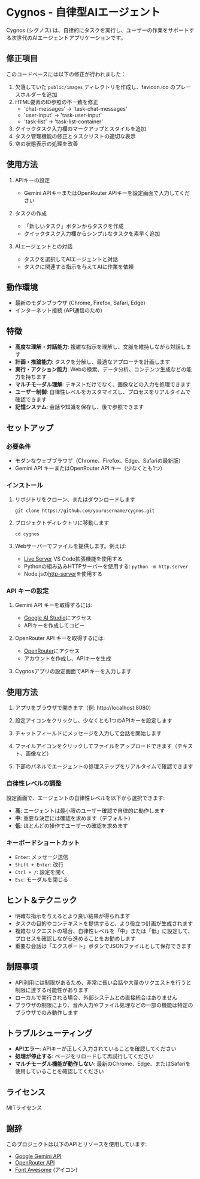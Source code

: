 # Cygnos - 自律型AIエージェント

Cygnos (シグノス) は、自律的にタスクを実行し、ユーザーの作業をサポートする次世代のAIエージェントアプリケーションです。

## 修正項目

このコードベースには以下の修正が行われました：

1. 欠落していた `public/images` ディレクトリを作成し、favicon.ico のプレースホルダーを追加
2. HTML要素のID参照の不一致を修正
   - 'chat-messages' → 'task-chat-messages'
   - 'user-input' → 'task-user-input'
   - 'task-list' → 'task-list-container'
3. クイックタスク入力欄のマークアップとスタイルを追加
4. タスク管理機能の修正とタスクリストの適切な表示
5. 空の状態表示の処理を改善

## 使用方法

1. APIキーの設定
   - Gemini APIキーまたはOpenRouter APIキーを設定画面で入力してください

2. タスクの作成
   - 「新しいタスク」ボタンからタスクを作成
   - クイックタスク入力欄からシンプルなタスクを素早く追加

3. AIエージェントとの対話
   - タスクを選択してAIエージェントと対話
   - タスクに関連する指示を与えてAIに作業を依頼

## 動作環境

- 最新のモダンブラウザ (Chrome, Firefox, Safari, Edge)
- インターネット接続 (API通信のため)

## 特徴

- **高度な理解・対話能力**: 複雑な指示を理解し、文脈を維持しながら対話します
- **計画・推論能力**: タスクを分解し、最適なアプローチを計画します
- **実行・アクション能力**: Webの検索、データ分析、コンテンツ生成などの能力を持ちます
- **マルチモーダル理解**: テキストだけでなく、画像などの入力を処理できます
- **ユーザー制御**: 自律性レベルをカスタマイズし、プロセスをリアルタイムで確認できます
- **記憶システム**: 会話や知識を保存し、後で参照できます

## セットアップ

### 必要条件

- モダンなウェブブラウザ（Chrome、Firefox、Edge、Safariの最新版）
- Gemini API キーまたはOpenRouter API キー（少なくとも1つ）

### インストール

1. リポジトリをクローン、またはダウンロードします
   ```
   git clone https://github.com/yourusername/cygnos.git
   ```

2. プロジェクトディレクトリに移動します
   ```
   cd cygnos
   ```

3. Webサーバーでファイルを提供します。例えば:
   - [Live Server](https://marketplace.visualstudio.com/items?itemName=ritwickdey.LiveServer) VS Code拡張機能を使用する
   - Pythonの組み込みHTTPサーバーを使用する: `python -m http.server`
   - Node.jsの[http-server](https://www.npmjs.com/package/http-server)を使用する

### API キーの設定

1. Gemini API キーを取得するには:
   - [Google AI Studio](https://makersuite.google.com/app/apikey)にアクセス
   - APIキーを作成してコピー

2. OpenRouter API キーを取得するには:
   - [OpenRouter](https://openrouter.ai/keys)にアクセス
   - アカウントを作成し、APIキーを生成

3. Cygnosアプリの設定画面でAPIキーを入力します

## 使用方法

1. アプリをブラウザで開きます（例: http://localhost:8080）

2. 設定アイコンをクリックし、少なくとも1つのAPIキーを設定します

3. チャットフィールドにメッセージを入力して会話を開始します

4. ファイルアイコンをクリックしてファイルをアップロードできます（テキスト、画像など）

5. 下部のパネルでエージェントの処理ステップをリアルタイムで確認できます

### 自律性レベルの調整

設定画面で、エージェントの自律性レベルを以下から選択できます:

- **高**: エージェントは最小限のユーザー確認で自律的に動作します
- **中**: 重要な決定には確認を求めます（デフォルト）
- **低**: ほとんどの操作でユーザーの確認を求めます

### キーボードショートカット

- `Enter`: メッセージ送信
- `Shift + Enter`: 改行
- `Ctrl + /`: 設定を開く
- `Esc`: モーダルを閉じる

## ヒント＆テクニック

- 明確な指示を与えるとより良い結果が得られます
- タスクの目的やコンテキストを提供すると、より役立つ計画が生成されます
- 複雑なリクエストの場合、自律性レベルを「中」または「低」に設定して、プロセスを確認しながら進めることをお勧めします
- 重要な会話は「エクスポート」ボタンでJSONファイルとして保存できます

## 制限事項

- API利用には制限があるため、非常に長い会話や大量のリクエストを行うと制限に達する可能性があります
- ローカルで実行される場合、外部システムとの直接統合はありません
- ブラウザの制限により、音声入力やファイル処理などの一部の機能は特定のブラウザでのみ動作します

## トラブルシューティング

- **APIエラー**: APIキーが正しく入力されていることを確認してください
- **処理が停止する**: ページをリロードして再試行してください
- **マルチモーダル機能が動作しない**: 最新のChrome、Edge、またはSafariを使用していることを確認してください

## ライセンス

MITライセンス

## 謝辞

このプロジェクトは以下のAPIとリソースを使用しています:
- [Google Gemini API](https://ai.google.dev/)
- [OpenRouter API](https://openrouter.ai/)
- [Font Awesome](https://fontawesome.com/) (アイコン) 